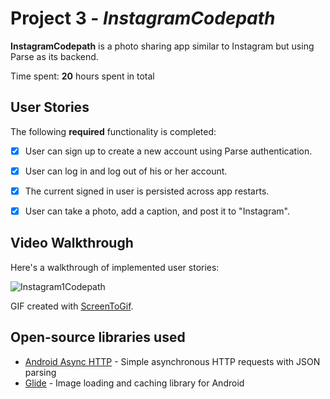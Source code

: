 # Project 3 - *InstagramCodepath*

**InstagramCodepath** is a photo sharing app similar to Instagram but using Parse as its backend.

Time spent: **20** hours spent in total

## User Stories

The following **required** functionality is completed:

- [x] User can sign up to create a new account using Parse authentication.
- [x] User can log in and log out of his or her account.
- [x] The current signed in user is persisted across app restarts.
- [x] User can take a photo, add a caption, and post it to "Instagram".


## Video Walkthrough

Here's a walkthrough of implemented user stories:

![Instagram1Codepath](https://user-images.githubusercontent.com/78169956/146017946-f3d6adf1-1ca4-419b-86b6-c865040a57a8.gif)

GIF created with [ScreenToGif](https://www.screentogif.com/).

## Open-source libraries used

- [Android Async HTTP](https://github.com/codepath/CPAsyncHttpClient) - Simple asynchronous HTTP requests with JSON parsing
- [Glide](https://github.com/bumptech/glide) - Image loading and caching library for Android

